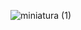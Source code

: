 ![miniatura (1)](https://github.com/micCi0/BMI-calculator/assets/120597140/85cbf0e1-fc5c-4ddb-bf28-610676bf8bbb)
